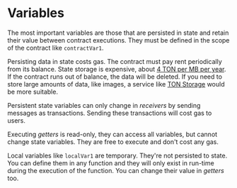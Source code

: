 # Variables

The most important variables are those that are persisted in state and retain their value between contract executions. They must be defined in the scope of the contract like `contractVar1`.

Persisting data in state costs gas. The contract must pay rent periodically from its balance. State storage is expensive, about [4 TON per MB per year](https://ton.org/docs/develop/smart-contracts/fees#how-to-calculate-fees). If the contract runs out of balance, the data will be deleted. If you need to store large amounts of data, like images, a service like [TON Storage](https://ton.org/docs/participate/ton-storage/storage-faq) would be more suitable.

Persistent state variables can only change in *receivers* by sending messages as transactions. Sending these transactions will cost gas to users.

Executing *getters* is read-only, they can access all variables, but cannot change state variables. They are free to execute and don't cost any gas.

Local variables like `localVar1` are temporary. They're not persisted to state. You can define them in any function and they will only exist in run-time during the execution of the function. You can change their value in *getters* too.